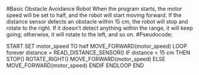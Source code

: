 #Basic Obstacle Avoidance Robot
When the program starts, the motor speed will be set to half, 
and the robot will start moving forward. 
If the distance sensor detects an obstacle within 15 cm, the robot will stop and rotate to the right. 
If it doesn't detect anything within the range, it will keep going; otherwise, it will rotate to the left, and so on.
#Pseudocode: 

START
SET motor_speed TO half
MOVE_FORWARD(motor_speed)
LOOP forever
    distance = READ_DISTANCE_SENSOR()
    IF distance < 15 cm THEN
        STOP()
        ROTATE_RIGHT()
        MOVE_FORWARD(motor_speed)
    ELSE
        MOVE_FORWARD(motor_speed)
    ENDIF
ENDLOOP
END
